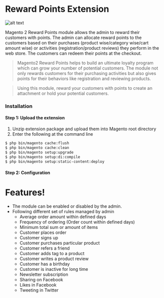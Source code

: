 # Reward Points Extension

![alt text](http://www.cardexpert.in/wp-content/uploads/2015/07/credit_card_reward_points-cashback.png)

Magento 2 Reward Points module allows the admin to reward their customers with points. The admin can allocate reward points to the customers based on their purchases (product wise/category wise/cart amount wise) or activities (registration/product reviews) they perform in the web store. The customers can redeem their points at the checkout.


> Magento2 Reward Points helps to build an ultimate loyalty program which can grow your number of potential customers. The module not only rewards customers for their purchasing activities but also gives points for their behaviors like registration and reviewing products.

> Using this module, reward your customers with points to create an attachment or hold your potential customers.


### Installation
#### Step 1: Upload the extension

1) Unzip extension package and upload them into Magento root directory
2) Enter the following at the command line

```sh
$ php bin/magento cache:flush
$ php bin/magento cache:clean
$ php bin/magento setup:upgrade
$ php bin/magento setup:di:compile
$ php bin/magento setup:static-content:deploy

```
#### Step 2: Configuration

# Features!

  - The module can be enabled or disabled by the admin.
  - Following different set of rules managed by admin
    - Average order amount within defined days
    - Frequency of ordering (Order count within defined days)
    - Minimum total sum or amount of items
    - Customer places order
    - Customer signs up
    - Customer purchases particular product
    - Customer refers a friend
    - Customer adds tag to a product
    - Customer writes a product review
    - Customer has a birthday
    - Customer is inactive for long time
    - Newsletter subscription
    - Sharing on Facebook
    - Likes in Facebook
    - Tweeting in Twitter
 



